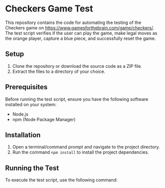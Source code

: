 # Checkers Game Test

This repository contains the code for automating the testing of the Checkers game on https://www.gamesforthebrain.com/game/checkers/. The test script verifies if the user can play the game, make legal moves as the orange player, capture a blue piece, and successfully reset the game.

## Setup

1. Clone the repository or download the source code as a ZIP file.
2. Extract the files to a directory of your choice.

## Prerequisites

Before running the test script, ensure you have the following software installed on your system:

- Node.js
- npm (Node Package Manager)

## Installation

1. Open a terminal/command prompt and navigate to the project directory.
2. Run the command `npm install` to install the project dependencies.

## Running the Test

To execute the test script, use the following command:


